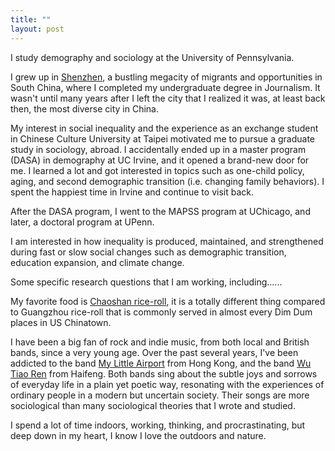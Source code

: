 ```yaml
---
title: ""
layout: post
---
```


I study demography and sociology at the University of Pennsylvania.  

I grew up in [Shenzhen](https://www.archdaily.com/932731/the-curious-history-and-beauty-of-shenzhens-urban-villages), a bustling megacity of migrants and opportunities in South China, where I completed my undergraduate degree in Journalism. It wasn't until many years after I left the city that I realized it was, at least back then, the most diverse city in China.  

My interest in social inequality and the experience as an exchange student in Chinese Culture University at Taipei motivated me to pursue a graduate study in sociology, abroad. I accidentally ended up in a master program (DASA) in demography at UC Irvine, and it opened a brand-new door for me. I learned a lot and got interested in topics such as one-child policy, aging, and second demographic transition (i.e. changing family behaviors). I spent the happiest time in Irvine and continue to visit back.  

After the DASA program, I went to the MAPSS program at UChicago, and later, a doctoral program at UPenn.  

I am interested in how inequality is produced, maintained, and strengthened during fast or slow social changes such as demographic transition, education expansion, and climate change.  

Some specific research questions that I am working, including......

My favorite food is [Chaoshan rice-roll](https://www.youtube.com/watch?v=OOJsyC1Kpew), it is a totally different thing compared to Guangzhou rice-roll that is commonly served in almost every Dim Dum places in US Chinatown.  

I have been a big fan of rock and indie music, from both local and British bands, since a very young age. Over the past several years, I've been addicted to the band [My Little Airport](https://hongkongfp.com/2021/11/19/a-dive-into-young-peoples-discontent-through-the-hong-kong-indie-band-my-little-airport/) from Hong Kong, and the band [Wu Tiao Ren](https://fairbank.fas.harvard.edu/events/what-chinas-coolest-rock-band-can-tell-us-about-the-nations-cultural-shifts/) from Haifeng. Both bands sing about the subtle joys and sorrows of everyday life in a plain yet poetic way, resonating with the experiences of ordinary people in a modern but uncertain society. Their songs are more sociological than many sociological theories that I wrote and studied. 

I spend a lot of time indoors, working, thinking, and procrastinating, but deep down in my heart, I know I love the outdoors and nature. 
